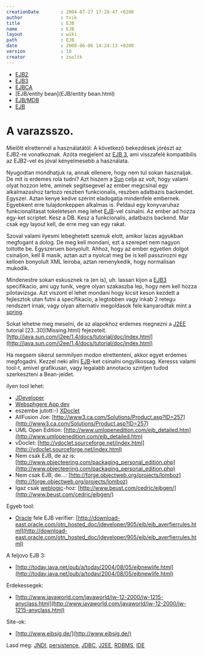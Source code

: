 ```yaml
---
creationDate        : 2004-07-27 17:28:47 +0200 
author              : tvik 
title               : EJB 
name                : EJB 
layout              : wiki 
path                : EJB 
date                : 2008-06-06 14:24:13 +0200 
version             : 10 
creator             : zsoltk 
---
```


-   [EJB2](EJB2.html)
-   [EJB3](EJB3.html)
-   [EJBCA](EJBCA.html)
-   [EJB/entity bean](EJB/entity bean.html)
-   [EJB/MDB](EJB/MDB.html)
-   [EJB](EJB.html)



# A varazsszo.

Mielőtt elrettennél a használatától: A következő bekezdések jórészt az EJB2-re vonatkoznak. Azóta megjelent az [EJB 3](Missing.html), ami visszafelé kompatibilis az EJB2-vel és jóval kényelmesebb a használata.

Nyugodtan mondhatjuk ra, annak ellenere, hogy nem tul sokan hasznaljak. De mit is erdemes rola tudni? Azt hiszem a [Sun](Sun.html) celja az volt, hogy valami olyat hozzon letre, aminek segitsegevel az ember megcsinal egy alkalmazashoz tartozo reszben funkcionalis, reszben adatbazis backendet. Egyszer. Aztan kenye kedve szerint eladogatja mindenfele embernek. Egyebkent erre tulajdonkeppen alkalmas is. Peldaul egy konyvaruhaz funkcionalitasat tokeletesen meg lehet [EJB](EJB.html)-vel csinalni. Az ember ad hozza egy-ket scriptet. Kesz a DB. Kesz a funkcionalis, adatbazis backend. Mar csak egy layout kell, de erre meg van egy rakat.

Szoval valami ilyesmi lebeghetett szemuk elott, amikor lazas agyukban megfogant a dolog. De meg kell mondani, ezt a szerepet nem nagyon toltotte be. Egyszeruen bonyolult. Ahhoz, hogy az ember egyetlen dolgot csinaljon, kell 8 masik, aztan azt a nyolcat meg be is kell passzirozni egy kelloen bonyolult XML leiroba, aztan remenykedik, hogy normalisan mukodik.

Mindenestre sokan eskusznek ra (en is), uh. lassan kijon a [EJB3](EJB3.html) specifikacio, ami ugy tunik, vegre olyan szakaszba lep, hogy nem kell hozza pilotavizsga. Azt viszont el lehet mondani hogy kicsit keson kezdett a fejlesztok utan futni a specifikacio, a legtobben vagy inkab 2 retegu rendszert irnak, vagy olyan alternativ megoldasok fele kanyarodtak mint a [spring](spring.html).

Sokat lehetne meg meselni, de az alapokhoz erdemes megnezni a [J2EE](j2ee.html) tutorial \[23..30](Missing.html) fejezeteit. [http://java.sun.com/j2ee/1.4/docs/tutorial/doc/index.html](http://java.sun.com/j2ee/1.4/docs/tutorial/doc/index.html)

Ha megsem sikerul semmilyen modon elrettenteni, akkor egyet erdemes megfogadni. Kezzel neki allni [EJB](EJB.html)-ket csinalni ongyilkossag. Keresss valami tool-t, amivel grafikusan, vagy legalabb annotacio szintjen tudod szerkeszteni a Bean-jeidet.

ilyen tool lehet:

*   [JDeveloper](JDeveloper.html)
*   [Websphgere App dev](Missing.html)
*   eszembe jutott:-) [XDoclet](XDoclet.html)
*   AllFusion Joe: [http://www3.ca.com/Solutions/Product.asp?ID=257](http://www3.ca.com/Solutions/Product.asp?ID=257)
*   UML Open Edition: [http://www.umlopenedition.com/ejb_detailed.htm](http://www.umlopenedition.com/ejb_detailed.htm)
*   vDoclet: [http://vdoclet.sourceforge.net/index.html](http://vdoclet.sourceforge.net/index.html)
*   Nem csak EJB, de az is: [http://www.objecteering.com/packaging_personal_edition.php](http://www.objecteering.com/packaging_personal_edition.php)
*   Nem csak EJB, de...:  [http://forge.objectweb.org/projects/lomboz](http://forge.objectweb.org/projects/lomboz)
*   Igaz csak [weblogic](weblogic.html)-hoz: [http://www.beust.com/cedric/ejbgen/](http://www.beust.com/cedric/ejbgen/)

Egyeb tool:

*   [Oracle](Oracle.html) fele EJB verifier: [http://download-east.oracle.com/otn_hosted_doc/jdeveloper/905/ejb/ejb_averfierrules.html](http://download-east.oracle.com/otn_hosted_doc/jdeveloper/905/ejb/ejb_averfierrules.html)

A feljovo EJB 3:

*   [http://today.java.net/pub/a/today/2004/08/05/ejbnewlife.html](http://today.java.net/pub/a/today/2004/08/05/ejbnewlife.html)

Erdekessegek:

*   [http://www.javaworld.com/javaworld/jw-12-2000/jw-1215-anyclass.html](http://www.javaworld.com/javaworld/jw-12-2000/jw-1215-anyclass.html)

Site-ok:

*   [http://www.ejbsig.de/](http://www.ejbsig.de/)

Lasd meg: [JNDI](JNDI.html), [persistence](persistence.html), [JDBC](JDBC.html), [J2EE](j2ee.html), [RDBMS](RDBMS.html), [IDE](IDE.html)


